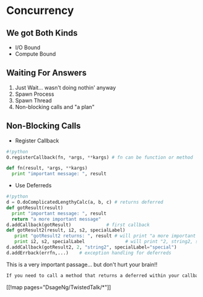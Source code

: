 

# Concurrency


## We got Both Kinds

* I/O Bound 
* Compute Bound 

## Waiting For Answers

1. Just Wait... wasn't doing nothin' anyway 
1. Spawn Process 
1. Spawn Thread 
1. Non-blocking calls and "a plan" 

## Non-Blocking Calls

   * Register Callback 

```python
#!python 
O.registerCallback(fn, *args, **kargs) # fn can be function or method

def fn(result, *args, **kargs)
  print "important message: ", result
```
   * Use Deferreds 

```python
#!python 
d = O.doComplicatedLengthyCalc(a, b, c) # returns deferred
def gotResult(result)
  print "important message: ", result
  return "a more important message"
d.addCallback(gotResult)             # first callback
def gotResult2(result, i2, s2, specialLabel)
   print "gotResult2 returns: ", result # will print "a more important message"
   print i2, s2, specialLabel               # will print "2, string2, special"
d.addCallback(gotResult2, 2, "string2", specialLabel="special")
d.addErrback(errfn,...)    # exception handling for deferreds
```
This is a very important passage... but don't hurt your brain!! 


```txt
If you need to call a method that returns a deferred within your callback chain, just return that deferred, and the result of the secondary deferred's processing chain will become the result that gets passed to the next callback of the primary deferreds processing chain
```
[[!map pages="DsageNg/TwistedTalk/*"]] 
